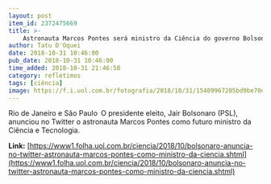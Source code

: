 ```yaml
---
layout: post
item_id: 2372475669
title: >-
    Astronauta Marcos Pontes será ministro da Ciência do governo Bolsonaro
author: Tatu D'Oquei
date: 2018-10-31 10:46:00
pub_date: 2018-10-31 10:46:00
time_added: 2018-10-31 21:46:58
category: refletimos
tags: [ciência]
image: https://f.i.uol.com.br/fotografia/2018/10/31/15409967205bd9be70d60b2_1540996720_3x2_xl.jpg
---
```


Rio de Janeiro e São Paulo O presidente eleito, Jair Bolsonaro (PSL), anunciou no Twitter o astronauta Marcos Pontes como futuro ministro da Ciência e Tecnologia.

**Link:** [https://www1.folha.uol.com.br/ciencia/2018/10/bolsonaro-anuncia-no-twitter-astronauta-marcos-pontes-como-ministro-da-ciencia.shtml](https://www1.folha.uol.com.br/ciencia/2018/10/bolsonaro-anuncia-no-twitter-astronauta-marcos-pontes-como-ministro-da-ciencia.shtml)

